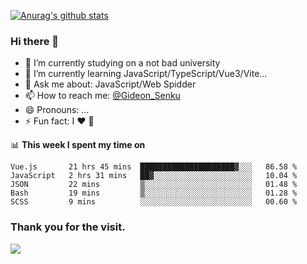 [![Anurag's github stats](https://github-readme-stats.vercel.app/api?username=gideonsenku)](https://github.com/anuraghazra/github-readme-stats)
### Hi there 👋
- 🔭 I’m currently studying on a not bad university 
- 🌱 I’m currently learning JavaScript/TypeScript/Vue3/Vite...
- 💬 Ask me about: JavaScript/Web Spidder 
- 📫 How to reach me: [@Gideon_Senku](https://t.me/Gideon_Senku)
- 😄 Pronouns: ...
- ⚡ Fun fact: I ❤️ 🎵

📊 **This week I spent my time on**
<!--START_SECTION:waka-->
```text
Vue.js       21 hrs 45 mins  █████████████████████▓░░░   86.58 % 
JavaScript   2 hrs 31 mins   ██▓░░░░░░░░░░░░░░░░░░░░░░   10.04 % 
JSON         22 mins         ▒░░░░░░░░░░░░░░░░░░░░░░░░   01.48 % 
Bash         19 mins         ▒░░░░░░░░░░░░░░░░░░░░░░░░   01.28 % 
SCSS         9 mins          ░░░░░░░░░░░░░░░░░░░░░░░░░   00.60 % 
```
<!--END_SECTION:waka-->


### Thank you for the visit.
![](http://profile-counter.glitch.me/gideonsenku/count.svg)
<!--
**GideonSenku/GideonSenku** is a ✨ _special_ ✨ repository because its `README.md` (this file) appears on your GitHub profile.

Here are some ideas to get you started:

- 🔭 I’m currently working on ...
- 🌱 I’m currently learning ...
- 👯 I’m looking to collaborate on ...
- 🤔 I’m looking for help with ...
- 💬 Ask me about ...
- 📫 How to reach me: ...
- 😄 Pronouns: ...
- ⚡ Fun fact: ...
-->
